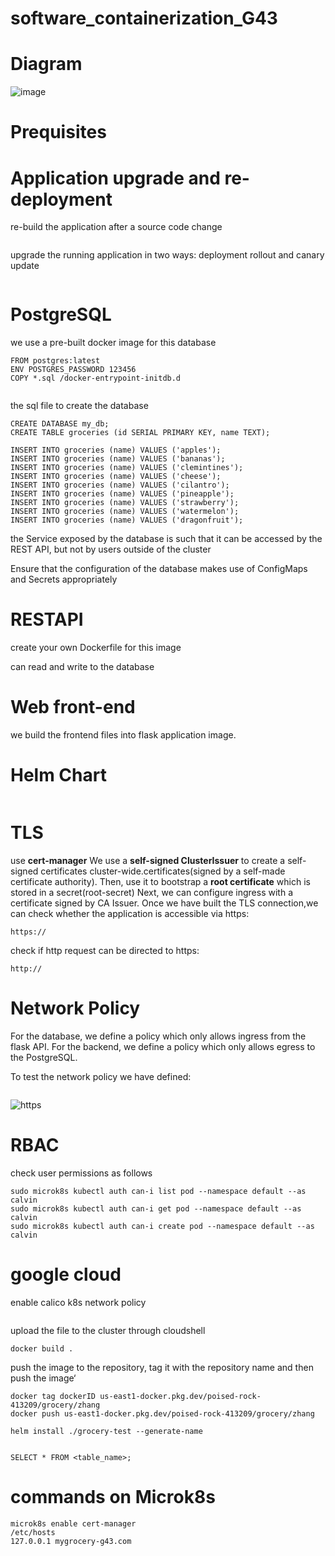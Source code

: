 # software_containerization_G43


# Diagram
![image](https://github.com/zhang-mickey/k8s-containerization/assets/145342600/c15b3101-c91a-414c-8839-78a60c222427)

# Prequisites

# Application upgrade and re-deployment
re-build the application after a source code change 
```

```
upgrade the running application in two ways: deployment rollout and canary update
```
```

# PostgreSQL

we use a pre-built docker image for this database
```
FROM postgres:latest
ENV POSTGRES_PASSWORD 123456
COPY *.sql /docker-entrypoint-initdb.d


```
the sql file to create the database
```
CREATE DATABASE my_db;
CREATE TABLE groceries (id SERIAL PRIMARY KEY, name TEXT);

INSERT INTO groceries (name) VALUES ('apples');
INSERT INTO groceries (name) VALUES ('bananas');
INSERT INTO groceries (name) VALUES ('clemintines');
INSERT INTO groceries (name) VALUES ('cheese');
INSERT INTO groceries (name) VALUES ('cilantro');
INSERT INTO groceries (name) VALUES ('pineapple');
INSERT INTO groceries (name) VALUES ('strawberry');
INSERT INTO groceries (name) VALUES ('watermelon');
INSERT INTO groceries (name) VALUES ('dragonfruit');

```

the Service exposed by the database is such that it can be accessed by the REST API, but not by users outside of the cluster 

Ensure that the configuration of the database makes use of ConfigMaps and Secrets appropriately

# RESTAPI  
create your own Dockerfile for this image

can read and write to the database

# Web front-end
we build the frontend files into flask application image. 
# Helm Chart
```

```
# TLS
use **cert-manager** 
We use a **self-signed ClusterIssuer** to create a self-signed certificates cluster-wide.certificates(signed by a self-made certificate authority). 
Then, use it to bootstrap a **root certificate** which is stored in a secret(root-secret)
Next, we can configure ingress with a certificate signed by CA Issuer. 
Once we have built the TLS connection,we can check whether the application is accessible via https:
```
https://
```
check if http request can be directed to https:
```
http://
```

# Network Policy
For the database, we define a policy which only allows ingress from the flask API.
For the backend, we define a policy which only allows egress to the PostgreSQL.

To test the network policy we have defined:
```

```

![https](https://github.com/calvinhaooo/software_containerization_G43/assets/145265103/1de732b4-e269-42dc-a3b5-08a21a39e323)

# RBAC
check user permissions as follows

```
sudo microk8s kubectl auth can-i list pod --namespace default --as calvin
sudo microk8s kubectl auth can-i get pod --namespace default --as calvin
sudo microk8s kubectl auth can-i create pod --namespace default --as calvin
```

# google cloud
enable calico k8s network policy

```
```

upload the file to the cluster through cloudshell
```
docker build .
```

push the image to the repository, tag it with the repository name and then push the image‘
```
docker tag dockerID us-east1-docker.pkg.dev/poised-rock-413209/grocery/zhang
docker push us-east1-docker.pkg.dev/poised-rock-413209/grocery/zhang
```

```
helm install ./grocery-test --generate-name


```

```
SELECT * FROM <table_name>;

```
# commands on Microk8s

```
microk8s enable cert-manager
/etc/hosts
127.0.0.1 mygrocery-g43.com
```
